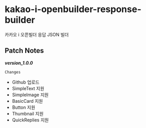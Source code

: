 # kakao-i-openbuilder-response-builder
카카오 i 오픈빌더 응답 JSON 빌더

## Patch Notes

***version_1.0.0***

`Changes`
- Github 업로드
- SimpleText 지원
- SimpleImage 지원
- BasicCard 지원
- Button 지원
- Thumbnail 지원
- QuickReplies 지원
